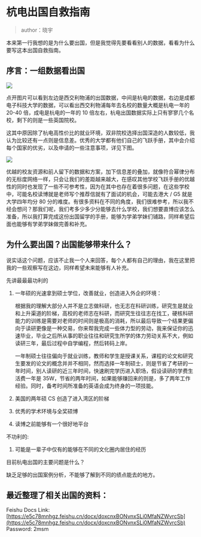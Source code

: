 # 杭电出国自救指南

> author：晓宇

本来第一行我想的是为什么要出国，但是我觉得先要看看别人的数据，看看为什么要写这本出国自救指南。

## 序言：一组数据看出国

![](https://cdn.xyxsw.site/boxcndFjrKQMhZJsH1vN1fEfaQb.png)

点开图片可以看到左边是西交利物浦的出国数据，中间是杭电的数据，右边是成都电子科技大学的数据，可以看出西交利物浦每年去名校的数量大概是杭电一年的 20-40 倍，成电是杭电的一年的 10 倍左右，杭电出国数据实际上只有寥寥几个名校，剩下的则是一些英国院校。

这其中原因除了杭电高性价比的就业环境，双非院校选择出国深造的人数较低，我认为比较还有一点则是信息差。优秀的大学都有他们自己的飞跃手册，其中会介绍每个国家的优劣，以及申请的一些注意事项，详见下图。

![](https://cdn.xyxsw.site/boxcnKMzGr9LSrXWmKxa1lSM1zJ.png)

优越的校友资源和前人留下的数据和方案，加下信息差的叠加，就像符合幂律分布的无标度网络一样，只会让我们的差距越来越大，在感叹其他学校飞跃手册的优越性的同时也发现了一些不可参考性，因为在其中也存在着很多问题，在这些学校中，可能名校读博就是老师写个推荐信就有了面试的机会，可能去港大 / G5 就是大学四年均分 80 分的难度。有很多资料在不同的角度，我们很难参考，所以我不经会想问？那我们呢，我们考多少多少分能够去什么学校，我们想要直博应该怎么准备，所以我打算完成这份出国留学的手册，能够为学弟学妹们铺路，同样希望后面也能够有学弟学妹做完善和补充。

## 为什么要出国？出国能够带来什么？

说实话这个问题，应该不止我一个人来回答，每个人都有自己的理由，我在这里把我的一些观察写在这边，同样希望未来能够有人补充。

先讲最最最功利的

1. 一年硕的光速拿到硕士学位，改善就业，创造进入外企的环境：

    根据我的理解大部分人并不是立志做科研，也无志在科研训练，研究生是就业和上升渠道的阶梯，高校的老师志在科研，而研究生往往志在找工，硬核科研能力的训练是需要对老师的时间则是极高的消耗，所以最后导致一个结果更偏向于读研更像是一种交易，你来帮我完成一些体力型的劳动，我来保证你的迅速毕业，毕业之后所从事的职业往往和研究生所学的体力劳动关系不大，例如读研三年，最后过程中自学编程，然后转码上岸。

    一年制硕士往往偏向于就业训练，教师和学生是授课关系，课程的论文和研究生要发的论文的概念并并不相同，然而选择一年制硕士，则是节省了考研的一年时间，别人读研的近三年时间，快速刷完学历进入职场，假设读研的学费生活费一年是 35W，节省的两年时间，如果能够赚回来的则是，多了两年工作经验。同时，备考时间所准备的英语会成为终身的一项技能。

2. 美国的两年硕 CS 创造了进入湾区的阶梯

3. 优秀的学术环境与全奖硕博

4. 读博之前能够有一个很好地平台

不功利的:

1. 可能是一辈子中仅有的能够在不同的文化圈内居住的经历

目前杭电出国的主要问题是什么？

缺乏足够的出国案例分析，不能够了解到不同的绩点能去的地方。

## 最近整理了相关出国的资料：

Feishu Docs Link: [https://e5c78mnhgz.feishu.cn/docx/doxcnxBONvnxSLi0MfaNZWvrcSb](https://e5c78mnhgz.feishu.cn/docx/doxcnxBONvnxSLi0MfaNZWvrcSb) Password: 2msm
